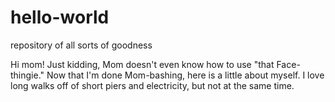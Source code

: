 # hello-world
repository of all sorts of goodness

Hi mom!
Just kidding, Mom doesn't even know how to use "that Face-thingie."  Now that I'm done Mom-bashing, here is a little about myself. I love long walks off of short piers and electricity, but not at the same time.
